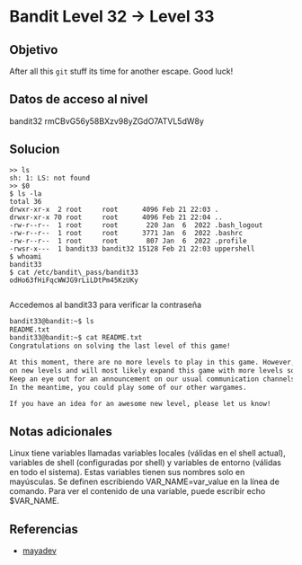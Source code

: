 # Bandit Level 32 → Level 33
## Objetivo
After all this `git` stuff its time for another escape. Good luck!

## Datos de acceso al nivel
bandit32
rmCBvG56y58BXzv98yZGdO7ATVL5dW8y


## Solucion
```shell
>> ls
sh: 1: LS: not found
>> $0
$ ls -la
total 36
drwxr-xr-x  2 root     root      4096 Feb 21 22:03 .
drwxr-xr-x 70 root     root      4096 Feb 21 22:04 ..
-rw-r--r--  1 root     root       220 Jan  6  2022 .bash_logout
-rw-r--r--  1 root     root      3771 Jan  6  2022 .bashrc
-rw-r--r--  1 root     root       807 Jan  6  2022 .profile
-rwsr-x---  1 bandit33 bandit32 15128 Feb 21 22:03 uppershell
$ whoami
bandit33
$ cat /etc/bandit\_pass/bandit33
odHo63fHiFqcWWJG9rLiLDtPm45KzUKy
        

```
Accedemos al bandit33 para verificar la contraseña
```bash
bandit33@bandit:~$ ls
README.txt
bandit33@bandit:~$ cat README.txt 
Congratulations on solving the last level of this game!

At this moment, there are no more levels to play in this game. However, we are constantly working
on new levels and will most likely expand this game with more levels soon.
Keep an eye out for an announcement on our usual communication channels!
In the meantime, you could play some of our other wargames.

If you have an idea for an awesome new level, please let us know!      

```
## Notas adicionales
Linux tiene variables llamadas variables locales (válidas en el shell actual), variables de shell (configuradas por shell) y variables de entorno (válidas en todo el sistema). Estas variables tienen sus nombres solo en mayúsculas. Se definen escribiendo VAR_NAME=var_value en la línea de comando. Para ver el contenido de una variable, puede escribir echo $VAR_NAME.
## Referencias
- [mayadev](https://mayadevbe.me/posts/overthewire/bandit/level33/)